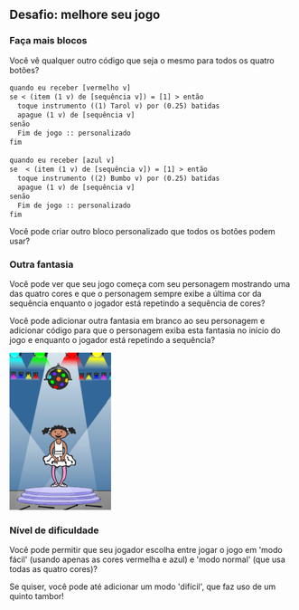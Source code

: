 ## Desafio: melhore seu jogo

### Faça mais blocos

Você vê qualquer outro código que seja o mesmo para todos os quatro botões?

```blocks3
quando eu receber [vermelho v]
se < (item (1 v) de [sequência v]) = [1] > então 
  toque instrumento ((1) Tarol v) por (0.25) batidas
  apague (1 v) de [sequência v]
senão 
  Fim de jogo :: personalizado
fim

quando eu receber [azul v]
se  < (item (1 v) de [sequência v]) = [1] > então 
  toque instrumento ((2) Bumbo v) por (0.25) batidas
  apague (1 v) de [sequência v]
senão 
  Fim de jogo :: personalizado
fim
```

Você pode criar outro bloco personalizado que todos os botões podem usar?

### Outra fantasia

Você pode ver que seu jogo começa com seu personagem mostrando uma das quatro cores e que o personagem sempre exibe a última cor da sequência enquanto o jogador está repetindo a sequência de cores?

Você pode adicionar outra fantasia em branco ao seu personagem e adicionar código para que o personagem exiba esta fantasia no início do jogo e enquanto o jogador está repetindo a sequência?

![screenshot](images/colour-white.png)

### Nível de dificuldade

Você pode permitir que seu jogador escolha entre jogar o jogo em 'modo fácil' (usando apenas as cores vermelha e azul) e 'modo normal' (que usa todas as quatro cores)?

Se quiser, você pode até adicionar um modo 'difícil', que faz uso de um quinto tambor!